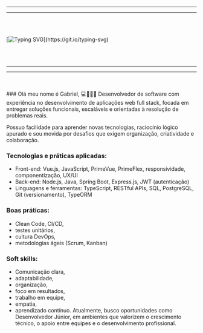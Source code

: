 
<br><br>
<hr><hr>
<br><br>

[![Typing SVG](https://readme-typing-svg.demolab.com?font=Fira+Code&pause=500&color=11F738&width=1200&lines=....+Welcome+to+my+Profile+....;System.println(%22Hello+World!%22);console.log(%22Hello+World!%22))](https://git.io/typing-svg)

<br><br>
<hr><hr>
<br><br>
### Olá meu nome é Gabriel,
💻👩🏽‍💻 Desenvolvedor de software com experiência no desenvolvimento de aplicações web full stack, focada em entregar soluções funcionais, escaláveis e orientadas à resolução de problemas reais.

Possuo facilidade para aprender novas tecnologias, raciocínio lógico apurado e sou movida por desafios que exigem organização, criatividade e colaboração.

### Tecnologias e práticas aplicadas:
- Front-end: Vue.js, JavaScript, PrimeVue, PrimeFlex, responsividade, componentização, UX/UI
- Back-end: Node.js, Java, Spring Boot, Express.js, JWT (autenticação)
- Linguagens e ferramentas: TypeScript, RESTful APIs, SQL, PostgreSQL, Git (versionamento), TypeORM
### Boas práticas:
- Clean Code, CI/CD,
- testes unitários,
- cultura DevOps,
- metodologias ágeis (Scrum, Kanban)
### Soft skills:
- Comunicação clara,
- adaptabilidade,
- organização,
- foco em resultados,
- trabalho em equipe,
- empatia,
- aprendizado contínuo.
Atualmente, busco oportunidades como Desenvolvedor Júnior, em ambientes que valorizem o crescimento técnico, o apoio entre equipes e o desenvolvimento profissional.
